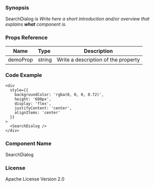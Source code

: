 ### Synopsis

SearchDialog is 
*Write here a short introduction and/or overview that explains **what** component is.*

### Props Reference

| Name                           | Type                    | Description                                                 |
| ------------------------------ | :---------------------- | ----------------------------------------------------------- |
| demoProp                       | string                  | Write a description of the property                         |

### Code Example

```
<div
  style={{ 
    backgroundColor: 'rgba(0, 0, 0, 0.72)', 
    height: '600px',
    display: 'flex',
    justifyContent: 'center',
    alignItems: 'center'
  }}
>
  <SearchDialog />
</div>
```

### Component Name

SearchDialog

### License

Apache License Version 2.0

